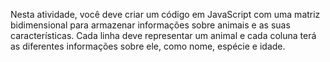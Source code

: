 Nesta atividade, você deve criar um código em JavaScript com uma matriz bidimensional para armazenar informações sobre animais e as suas características.
Cada linha deve representar um animal e cada coluna terá as diferentes informações sobre ele, como nome, espécie e idade.
